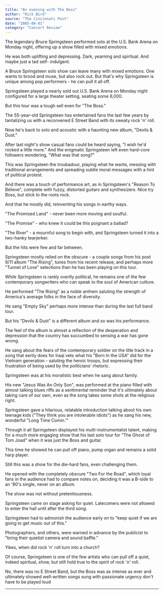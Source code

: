 ```yaml
---
title: "An evening with The Boss"
author: "Rick Bird"
source: "The Cincinnati Post"
date: "2005-08-01"
category: "Concert Review"
---
```


The legendary Bruce Springsteen performed solo at the U.S. Bank Arena on Monday night, offering up a show filled with mixed emotions.

He was both uplifting and depressing. Dark, yearning and spiritual. And maybe just a tad self- indulgent.

A Bruce Springsteen solo show can leave many with mixed emotions. One wants to brood and muse, but also rock out. But that's why Springsteen is unique among pop performers - he can pull it all off.

Springsteen played a nearly sold out U.S. Bank Arena on Monday night configured for a large theater setting, seating some 6,000.

But this tour was a tough sell even for "The Boss."

The 55-year-old Springsteen has entertained fans the last few years by tantalizing us with a reconvened E Street Band with its sweaty rock 'n' roll.

Now he's back to solo and acoustic with a haunting new album, "Devils & Dust."

After last night's show casual fans could be heard saying, "I wish he'd rocked a little more." And the enigmatic Springsteen left even hard-core followers wondering, "What was that song?"

This was Springsteen the troubadour, playing what he wants, messing with traditional arrangements and spreading subtle moral messages with a hint of political protest.

And there was a touch of performance art, as in Springsteen's "Reason To Believe", complete with fuzzy, distorted guitars and synthesizers. Nice try Boss, but stick to the roots rock.

And that he mostly did, reinventing his songs in earthy ways.

"The Promised Land" - never been more moving and soulful.

"The Promise" - who knew it could be this poignant a ballad?

"The River" - a mournful song to begin with, and Springsteen turned it into a two-hanky tearjerker.

But the hits were few and far between.

Springsteen mostly relied on the obscure - a couple songs from his post 9/11 album "The Rising", tunes from his recent release, and perhaps more "Tunnel of Love" selections than he has been playing on this tour.

While Springsteen is rarely overtly political, he remains one of the few contemporary songwriters who can speak to the soul of American culture.

He performed "The Rising" as a noble anthem saluting the strength of America's average folks in the face of diversity.

He sang "Empty Sky" perhaps more intense than during the last full band tour.

But his "Devils & Dust" is a different album and so was his performance.

The feel of the album is almost a reflection of the desperation and depression that the country has succumbed to sensing a war has gone wrong.

He sang about the fears of the contemporary soldier on the title track in a song that eerily does for Iraqi vets what his "Born In the USA" did for the Vietnam generation - saluting the heroic troops, but expressing their frustration of being used by the politicians' rhetoric.

Springsteen was at his moralistic best when he sang about family.

His new "Jesus Was An Only Son", was performed at the piano filled with almost talking blues riffs as a sentimental reminder that it's ultimately about taking care of our own, even as the song takes some shots at the religious right.

Springsteen gave a hilarious, relatable introduction talking about his own teenage kids ("They think you are intolerable idiots") as he sang his new, wonderful "Long Time Comin.'"

Through it all Springsteen displayed his multi-instrumentalist talent, making for a much more engaging show that his last solo tour for "The Ghost of Tom Joad" when it was just the Boss and guitar.

This time he showed he can pull off piano, pump organ and remains a solid harp player.

Still this was a show for the die-hard fans, even challenging them.

He opened with the completely obscure "Two For the Road", which loyal fans in the audience had to compare notes on, deciding it was a B-side to an '80's single, never on an album.

The show was not without pretentiousness.

Springsteen came on stage asking for quiet. Latecomers were not allowed to enter the hall until after the third song.

Springsteen had to admonish the audience early on to "keep quiet if we are going to get music out of this."

Photographers, and others, were warned in advance by the publicist to "bring their quietist camera and sound baffle."

Yikes, when did rock 'n' roll turn into a church?

Of course, Springsteen is one of the few artists who can pull off a quiet, indeed spiritual, show, but still hold true to the spirit of rock 'n' roll.

No, there was no E Street Band, but the Boss was as intense as ever and ultimately showed well-written songs sung with passionate urgency don't have to be played loud

---
